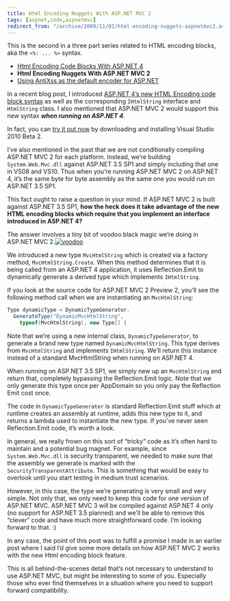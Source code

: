 ```yaml
---
title: Html Encoding Nuggets With ASP.NET MVC 2
tags: [aspnet,code,aspnetmvc]
redirect_from: "/archive/2009/11/02/html-encoding-nuggets-aspnetmvc2.aspx/"
---
```


This is the second in a three part series related to HTML encoding
blocks, aka the `<%: ... %>` syntax.

-   [Html Encoding Code Blocks With ASP.NET
    4](https://haacked.com/archive/2009/09/25/html-encoding-code-nuggets.aspx "Html Encoding Blocks")
-   **Html Encoding Nuggets With ASP.NET MVC 2**
-   [Using AntiXss as the default encoder for
    ASP.NET](https://haacked.com/archive/2010/04/06/using-antixss-as-the-default-encoder-for-asp-net.aspx "Using AntiXSS")

In a recent blog post, I introduced [ASP.NET 4’s new HTML Encoding code
block
syntax](https://haacked.com/archive/2009/09/25/html-encoding-code-nuggets.aspx "Html Encoding Code Blocks")
as well as the corresponding `IHtmlString` interface and `HtmlString`
class. I also mentioned that ASP.NET MVC 2 would support this new syntax
***when running on ASP.NET 4***.

In fact, you can [try it out
now](https://haacked.com/archive/2009/10/20/vs10beta2-and-aspnetmvc.aspx "VS10 Beta 2 from an ASP.NET MVC perspective")
by downloading and installing Visual Studio 2010 Beta 2.

I’ve also mentioned in the past that we are not conditionally compiling
ASP.NET MVC 2 for each platform. Instead, we’re building
`System.Web.Mvc.dll` against ASP.NET 3.5 SP1 and simply including that
one in VS08 and VS10. Thus when you’re running ASP.NET MVC 2 on ASP.NET
4, it’s the same byte for byte assembly as the same one you would run on
ASP.NET 3.5 SP1.

This fact ought to raise a question in your mind. If ASP.NET MVC 2 is
built against ASP.NET 3.5 SP1, **how the heck does it take advantage of
the new HTML encoding blocks which require that you implement an
interface introduced in ASP.NET 4?**

The answer involves a tiny bit of voodoo black magic we’re doing in
ASP.NET MVC
2.[![voodoo](https://haacked.com/images/haacked_com/WindowsLiveWriter/HtmlEncodingNuggetsWithASP.NETMVC2_13929/voodoo_3.jpg "voodoo")](http://www.sxc.hu/photo/1196752 "Voodoo by sloopjohnb")

We introduced a new type `MvcHtmlString` which is created via a factory
method, `MvcHtmlString.Create`. When this method determines that it is
being called from an ASP.NET 4 application, it uses Reflection.Emit to
dynamically generate a derived type which implements `IHtmlString`.

If you look at the source code for ASP.NET MVC 2 Preview 2, you’ll see
the following method call when we are instantiating an `MvcHtmlString`:

```csharp
Type dynamicType = DynamicTypeGenerator.
  GenerateType("DynamicMvcHtmlString", 
    typeof(MvcHtmlString), new Type[] {
```

Note that we’re using a new internal class, `DynamicTypeGenerator`, to
generate a brand new type named `DynamicMvcHtmlString`. This type
derives from `MvcHtmlString` and implements `IHtmlString`. We’ll return
this instance instead of a standard MvcHtmlString when running on
ASP.NET 4.

When running on ASP.NET 3.5 SP1, we simply new up an `MvcHtmlString` and
return that, completely bypassing the Reflection.Emit logic. Note that
we only generate this type once per AppDomain so you only pay the
Reflection Emit cost once.

The code in `DynamicTypeGenerater` is standard Reflection.Emit stuff
which at runtime creates an assembly at runtime, adds this new type to
it, and returns a lambda used to instantiate the new type. If you’ve
never seen Reflection.Emit code, it’s worth a look.

In general, we really frown on this sort of “tricky” code as it’s often
hard to maintain and a potential bug magnet. For example, since
`System.Web.Mvc.dll` is security transparent, we needed to make sure
that the assembly we generate is marked with the
`SecurityTransparentAttribute`. This is something that would be easy to
overlook until you start testing in medium trust scenarios.

However, in this case, the type we’re generating is very small and very
simple. Not only that, we only need to keep this code for one version of
ASP.NET MVC. ASP.NET MVC 3 will be compiled against ASP.NET 4 only (no
support for ASP.NET 3.5 planned) and we’ll be able to remove this
“clever” code and have much more straightforward code. I’m looking
forward to that. :)

In any case, the point of this post was to fulfill a promise I made in
an earlier post where I said I’d give some more details on how ASP.NET
MVC 2 works with the new Html encoding block feature.

This is all behind-the-scenes detail that’s not necessary to understand
to use ASP.NET MVC, but might be interesting to some of you. Especially
those who ever find themselves in a situation where you need to support
forward compatibility.

